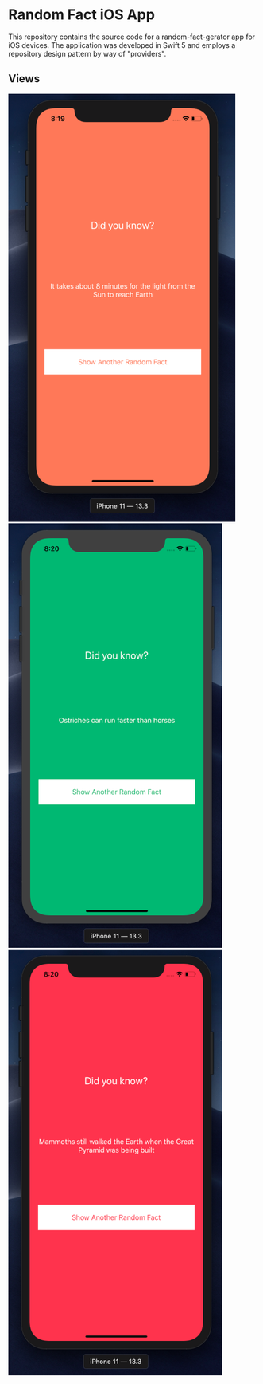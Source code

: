 # Random Fact iOS App

This repository contains the source code for a random-fact-gerator app for iOS devices. The application was developed in Swift 5 and employs a repository design pattern by way of "providers".

## Views

![View 1](images/view-1.png)
![View 2](images/view-2.png)
![View 3](images/view-3.png)
